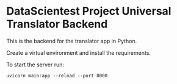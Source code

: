 # DataScientest Project Universal Translator Backend

This is the backend for the translator app in Python.

Create a virtual environment and install the requirements.

To start the server run:

    uvicorn main:app --reload --port 8000  